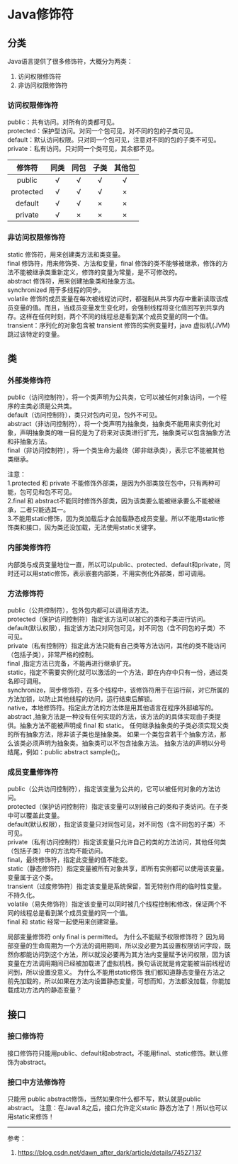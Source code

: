 # Java修饰符


## 分类
Java语言提供了很多修饰符，大概分为两类： 
1. 访问权限修饰符 
2. 非访问权限修饰符

### 访问权限修饰符  
public：共有访问。对所有的类都可见。  
protected：保护型访问。对同一个包可见，对不同的包的子类可见。  
default：默认访问权限。只对同一个包可见，注意对不同的包的子类不可见。  
private：私有访问。只对同一个类可见，其余都不见。  


| 修饰符 | 同类 | 同包 | 子类 | 其他包 |  
| :---: | :---: | :---: | :---: | :---: |  
| public | √ | √ | √ | √ |
| protected | √ | √ | √ | × |
| default | √ | √ | × | × |
| private | √ | × | × | × |


### 非访问权限修饰符  
static 修饰符，用来创建类方法和类变量。  
final 修饰符，用来修饰类、方法和变量，final 修饰的类不能够被继承，修饰的方法不能被继承类重新定义，修饰的变量为常量，是不可修改的。  
abstract 修饰符，用来创建抽象类和抽象方法。  
synchronized 用于多线程的同步。  
volatile 修饰的成员变量在每次被线程访问时，都强制从共享内存中重新读取该成员变量的值。而且，当成员变量发生变化时，会强制线程将变化值回写到共享内存。这样在任何时刻，两个不同的线程总是看到某个成员变量的同一个值。  
transient：序列化的对象包含被 transient 修饰的实例变量时，java 虚拟机(JVM)跳过该特定的变量。  

## 类

### 外部类修饰符

public（访问控制符），将一个类声明为公共类，它可以被任何对象访问，一个程序的主类必须是公共类。  
default（访问控制符），类只对包内可见，包外不可见。  
abstract（非访问控制符），将一个类声明为抽象类，抽象类不能用来实例化对象，声明抽象类的唯一目的是为了将来对该类进行扩充，抽象类可以包含抽象方法和非抽象方法。  
final（非访问控制符），将一个类生命为最终（即非继承类），表示它不能被其他类继承。  

注意：  
1.protected 和 private 不能修饰外部类，是因为外部类放在包中，只有两种可能，包可见和包不可见。   
2.final 和 abstract不能同时修饰外部类，因为该类要么能被继承要么不能被继承，二者只能选其一。  
3.不能用static修饰，因为类加载后才会加载静态成员变量。所以不能用static修饰类和接口，因为类还没加载，无法使用static关键字。  

### 内部类修饰符  
内部类与成员变量地位一直，所以可以public、protected、default和private，同时还可以用static修饰，表示嵌套内部类，不用实例化外部类，即可调用。

### 方法修饰符

public（公共控制符），包外包内都可以调用该方法。  
protected（保护访问控制符）指定该方法可以被它的类和子类进行访问。  
default(默认权限），指定该方法只对同包可见，对不同包（含不同包的子类）不可见。  
private（私有控制符）指定此方法只能有自己类等方法访问，其他的类不能访问（包括子类），非常严格的控制。  
final ,指定方法已完备，不能再进行继承扩充。  
static，指定不需要实例化就可以激活的一个方法，即在内存中只有一份，通过类名即可调用。  
synchronize，同步修饰符，在多个线程中，该修饰符用于在运行前，对它所属的方法加锁，以防止其他线程的访问，运行结束后解锁。  
native，本地修饰符。指定此方法的方法体是用其他语言在程序外部编写的。  
abstract ,抽象方法是一种没有任何实现的方法，该方法的的具体实现由子类提供。抽象方法不能被声明成 final 和 static。 任何继承抽象类的子类必须实现父类的所有抽象方法，除非该子类也是抽象类。 如果一个类包含若干个抽象方法，那么该类必须声明为抽象类。抽象类可以不包含抽象方法。 抽象方法的声明以分号结尾，例如：public abstract sample();。  

### 成员变量修饰符

public（公共访问控制符），指定该变量为公共的，它可以被任何对象的方法访问。  
protected（保护访问控制符）指定该变量可以别被自己的类和子类访问。在子类中可以覆盖此变量。  
default(默认权限），指定该变量只对同包可见，对不同包（含不同包的子类）不可见。  
private（私有访问控制符）指定该变量只允许自己的类的方法访问，其他任何类（包括子类）中的方法均不能访问。  
final，最终修饰符，指定此变量的值不能变。  
static（静态修饰符）指定变量被所有对象共享，即所有实例都可以使用该变量。变量属于这个类。  
transient（过度修饰符）指定该变量是系统保留，暂无特别作用的临时性变量。不持久化。  
volatile（易失修饰符）指定该变量可以同时被几个线程控制和修改，保证两个不同的线程总是看到某个成员变量的同一个值。   
final 和 static 经常一起使用来创建常量。  

局部变量修饰符
only final is permitted。 
为什么不能赋予权限修饰符？ 
因为局部变量的生命周期为一个方法的调用期间，所以没必要为其设置权限访问字段，既然你都能访问到这个方法，所以就没必要再为其方法内变量赋予访问权限，因为该变量在方法调用期间已经被加载进了虚拟机栈，换句话说就是肯定能被当前线程访问到，所以设置没意义。 
为什么不能用static修饰 
我们都知道静态变量在方法之前先加载的，所以如果在方法内设置静态变量，可想而知，方法都没加载，你能加载成功方法内的静态变量？

## 接口  

### 接口修饰符
接口修饰符只能用public、default和abstract。不能用final、static修饰。默认修饰为abstract。

### 接口中方法修饰符

只能用 public abstract修饰，当然如果你什么都不写，默认就是public abstract。 
注意：在Java1.8之后，接口允许定义static 静态方法了！所以也可以用static来修饰！


--------------------- 

参考：
1. https://blog.csdn.net/dawn_after_dark/article/details/74527137 
